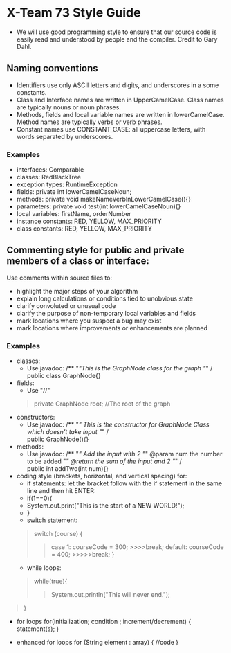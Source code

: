 # X-Team 73 Style Guide

* We will use good programming style to ensure that our source code is easily read and understood by people and the compiler. Credit to Gary Dahl.

## Naming conventions

* Identifiers use only ASCII letters and digits, and underscores in a some constants.
* Class and Interface names are written in UpperCamelCase. Class names are typically nouns or noun phrases.
* Methods, fields and local variable names are written in lowerCamelCase. Method names are typically verbs or verb phrases. 
* Constant names use CONSTANT_CASE: all uppercase letters, with words separated by underscores.

### Examples
* interfaces: Comparable
* classes: RedBlackTree
* exception types: RuntimeException
* fields:  private int lowerCamelCaseNoun;
* methods: private void makeNameVerbInLowerCamelCase(){}
* parameters: private void test(int lowerCamelCaseNoun){}
* local variables: firstName, orderNumber
* instance constants: RED, YELLOW, MAX_PRIORITY
* class constants: RED, YELLOW, MAX_PRIORITY

## Commenting style for public and private members of a class or interface:

Use comments within source files to:

* highlight the major steps of your algorithm
* explain long calculations or conditions tied to unobvious state
* clarify convoluted or unusual code
* clarify the purpose of non-temporary local variables and fields
* mark locations where you suspect a bug may exist
* mark locations where improvements or enhancements are planned

### Examples

* classes:
  * Use javadoc:
  /**
  "*"This is the GraphNode class for the graph
  "*" /<br>
  public class GraphNode{}
* fields:
  * Use "//"
  >private GraphNode root; //The root of the graph
* constructors:
  * Use javadoc:
  /**
  "*" This is the constructor for GraphNode Class which doesn't take input
  "*" /<br>
  public GraphNode(){}
* methods:
  * Use javadoc:
  /**
  "*" Add the input with 2
  "*" @param num the number to be added
  "*" @return the sum of the input and 2
  "*" /<br>
  public int addTwo(int num){}
* coding style (brackets, horizontal, and vertical spacing) for:
  * if statements: let the bracket follow with the if statement in the same line and then hit ENTER:
  * if(1==0){
  *   System.out.print("This is the start of a NEW WORLD!");
  * }
  * switch statement:
  >switch (course) {
     >>case 1:  courseCode = 300;
                >>>>break;
     >>default: courseCode = 400;
                >>>>>break;
   >}
  * while loops:
  >while(true){
 	>>System.out.println("This will never end.");
 >}
  * for loops
  for(initialization; condition ; increment/decrement)
{
   statement(s);
}

  * enhanced for loops
  for (String element : array) {
    //code
}

